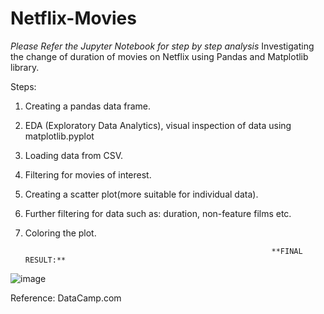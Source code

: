 
# Netflix-Movies
_Please Refer the Jupyter Notebook for step by step analysis_
Investigating the change of duration of movies on Netflix using Pandas and Matplotlib library.

Steps:
1. Creating a pandas data frame.
2. EDA (Exploratory Data Analytics), visual inspection of data using matplotlib.pyplot
3. Loading data from CSV.
4. Filtering for movies of interest.
5. Creating a scatter plot(more suitable for individual data).
6. Further filtering for data such as: duration, non-feature films etc.
7. Coloring the plot.

                                                              **FINAL RESULT:**
![image](https://user-images.githubusercontent.com/92806875/173198622-6edda97c-5149-4054-b9a9-69d423f569fc.png)


Reference: DataCamp.com
